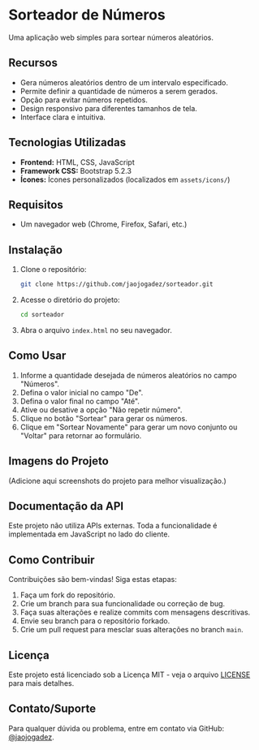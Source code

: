 # Sorteador de Números

Uma aplicação web simples para sortear números aleatórios.

## Recursos

* Gera números aleatórios dentro de um intervalo especificado.
* Permite definir a quantidade de números a serem gerados.
* Opção para evitar números repetidos.
* Design responsivo para diferentes tamanhos de tela.
* Interface clara e intuitiva.

## Tecnologias Utilizadas

* **Frontend:** HTML, CSS, JavaScript
* **Framework CSS:** Bootstrap 5.2.3
* **Ícones:** Ícones personalizados (localizados em `assets/icons/`)

## Requisitos

* Um navegador web (Chrome, Firefox, Safari, etc.)

## Instalação

1. Clone o repositório:
   ```bash
   git clone https://github.com/jaojogadez/sorteador.git
   ```
2. Acesse o diretório do projeto:
   ```bash
   cd sorteador
   ```
3. Abra o arquivo `index.html` no seu navegador.

## Como Usar

1. Informe a quantidade desejada de números aleatórios no campo "Números".
2. Defina o valor inicial no campo "De".
3. Defina o valor final no campo "Até".
4. Ative ou desative a opção "Não repetir número".
5. Clique no botão "Sortear" para gerar os números.
6. Clique em "Sortear Novamente" para gerar um novo conjunto ou "Voltar" para retornar ao formulário.

## Imagens do Projeto

(Adicione aqui screenshots do projeto para melhor visualização.)

## Documentação da API

Este projeto não utiliza APIs externas. Toda a funcionalidade é implementada em JavaScript no lado do cliente.

## Como Contribuir

Contribuições são bem-vindas! Siga estas etapas:

1. Faça um fork do repositório.
2. Crie um branch para sua funcionalidade ou correção de bug.
3. Faça suas alterações e realize commits com mensagens descritivas.
4. Envie seu branch para o repositório forkado.
5. Crie um pull request para mesclar suas alterações no branch `main`.

## Licença

Este projeto está licenciado sob a Licença MIT - veja o arquivo [LICENSE](LICENSE) para mais detalhes.

## Contato/Suporte

Para qualquer dúvida ou problema, entre em contato via GitHub: [@jaojogadez](https://github.com/jaojogadez).

